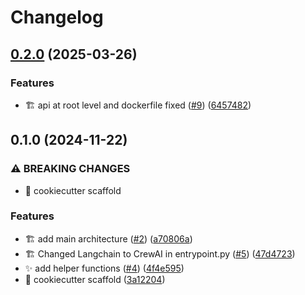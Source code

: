 # Changelog

## [0.2.0](https://github.com/Foxon-Consulting/document_sorting_assistant/compare/0.1.0...0.2.0) (2025-03-26)


### Features

* :building_construction: api at root level and dockerfile fixed ([#9](https://github.com/Foxon-Consulting/document_sorting_assistant/issues/9)) ([6457482](https://github.com/Foxon-Consulting/document_sorting_assistant/commit/6457482ef0a13dd41192eb660fdc01f61c3bf5dd))

## 0.1.0 (2024-11-22)


### ⚠ BREAKING CHANGES

* 🎉 cookiecutter scaffold

### Features

* :building_construction: add main architecture ([#2](https://github.com/Foxon-Consulting/document_sorting_assistant/issues/2)) ([a70806a](https://github.com/Foxon-Consulting/document_sorting_assistant/commit/a70806a08b2c16b20d0cf4d3cd9149d9978cbb38))
* :building_construction: Changed Langchain to CrewAI in entrypoint.py ([#5](https://github.com/Foxon-Consulting/document_sorting_assistant/issues/5)) ([47d4723](https://github.com/Foxon-Consulting/document_sorting_assistant/commit/47d4723612df77e017dc91f2472f11131e81548c))
* :sparkles: add helper functions ([#4](https://github.com/Foxon-Consulting/document_sorting_assistant/issues/4)) ([4f4e595](https://github.com/Foxon-Consulting/document_sorting_assistant/commit/4f4e595f30648968c94603eaeebe4d9aa743286e))
* 🎉 cookiecutter scaffold ([3a12204](https://github.com/Foxon-Consulting/document_sorting_assistant/commit/3a122049216adf4ba753791993789d5415dda893))
